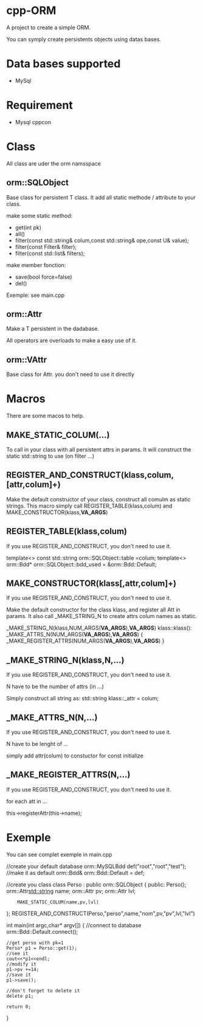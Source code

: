 cpp-ORM
=======

A project to create a simple ORM.

You can symply create persistents objects using datas bases.

Data bases supported
=====================

* MySql


Requirement
===========

* Mysql cppcon


Class
=====

All class are uder the orm namsspace


orm::SQLObject<T>
-----------------

Base class for persistent T class. It add all static methode / attribute to your class.

make some static method:
* get(int pk)
* all()
* filter(const std::string& colum,const std::string& ope,const U& value);
* filter(const Filter& filter);
* filter(const std::list<Filter>& filters);

make member fonction:
* save(bool force=false)
* del() 


Exemple: see main.cpp

orm::Attr<T>
------------

Make a T persistent in the dadabase.

All operators are overloads to make a easy use of it.

orm::VAttr
----------

Base class for Attr. you don't need to use it directly


Macros
======

There are some macos to help.

MAKE_STATIC_COLUM(...)
----------------------

To call in your class with all persistent attrs in params. It will construct the static std::string to use (on filter ...)


REGISTER_AND_CONSTRUCT(klass,colum,[attr,colum]+)
-------------------------------------------------

Make the default constructor of your class, construct all comulm as static strings.
This macro simply call REGISTER_TABLE(klass,colum) and MAKE_CONSTRUCTOR(klass,__VA_ARGS__)


REGISTER_TABLE(klass,colum)
------------------------------

If you use REGISTER_AND_CONSTRUCT, you don't need to use it.

template<>
const std::string orm::SQLObject<klass>::table =colum;
template<>
orm::Bdd* orm::SQLObject<klass>::bdd_used = &orm::Bdd::Default;


MAKE_CONSTRUCTOR(klass[,attr,colum]+)
--------------------------------------

If you use REGISTER_AND_CONSTRUCT, you don't need to use it.

Make the default constructor for the class klass, and register all Att in params. It also call _MAKE_STRING_N to create attrs colum names as static.

 _MAKE_STRING_N(klass,NUM_ARGS(__VA_ARGS__),__VA_ARGS__)
klass::klass(): _MAKE_ATTRS_N(NUM_ARGS(__VA_ARGS__),__VA_ARGS__)
{
 _MAKE_REGISTER_ATTRS(NUM_ARGS(__VA_ARGS__),__VA_ARGS__)
}


 _MAKE_STRING_N(klass,N,...)
----------------------------
If you use REGISTER_AND_CONSTRUCT, you don't need to use it.

N have to be the number of attrs (in ...)

Simply construct all string as:
std::string klass::_attr = colum;


_MAKE_ATTRS_N(N,...)
--------------------
If you use REGISTER_AND_CONSTRUCT, you don't need to use it.

N have to be lenght of ...

simply add attr(colum) to constuctor for const initialize


_MAKE_REGISTER_ATTRS(N,...)
---------------------------------------
If you use REGISTER_AND_CONSTRUCT, you don't need to use it.

for each att in ...

this->registerAttr(this->name);



Exemple
=======

You can see complet exemple in main.cpp

//create your default database
orm::MySQLBdd def("root","root","test");
//make it as default
orm::Bdd& orm::Bdd::Default = def;

//create you class
class Perso : public orm::SQLObject<Perso>
{
    public:
        Perso();
        orm::Attr<std::string> name;
        orm::Attr<int> pv;
        orm::Attr<int> lvl;

        MAKE_STATIC_COLUM(name,pv,lvl)
};
REGISTER_AND_CONSTRUCT(Perso,"perso",name,"nom",pv,"pv",lvl,"lvl")

int main(int argc,char* argv[])
{
    //connect to database
    orm::Bdd::Default.connect();

    //get perso with pk=1
    Perso* p1 = Perso::get(1);
    //see it
    cout<<*p1<<endl;
    //modify it
    p1->pv +=14;
    //save it
    p1->save();

    //don't forget to delete it
    delete p1;

    return 0;
}



